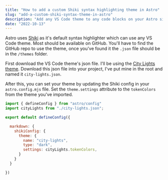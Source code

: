 ```yaml
---
title: "How to add a custom Shiki syntax highlighting theme in Astro"
slug: "add-a-custom-shiki-syntax-theme-in-astro"
description: "Add any VS Code theme to any code blocks on your Astro site using Shiki syntax highlighter"
date: "2022-10-13"
---
```


Astro uses [Shiki](https://github.com/shikijs/shiki) as it's default syntax highlighter which can use any VS Code theme. Most should be available on GitHub. You'll have to find the GitHub repo to use the theme, once you've found it the `.json` file should be in the `/themes` folder.

First download the VS Code theme's json file. I'll be using the [City Lights theme](https://github.com/Yummygum/city-lights-syntax-vsc/blob/master/themes/City%20Lights-color-theme.json). Download this json file into your project, I've put mine in the root and named it `city-lights.json`.

After this, you can set your theme by updating the Shiki config in your `astro.config.mjs` file. Set the `theme.settings` attribute to the `tokenColors` from the theme you've imported.

```js:astro.config.mjs
import { defineConfig } from "astro/config"
import cityLights from "./city-lights.json";

export default defineConfig({

  markdown: {
    shikiConfig: {
      theme: {
        name: "city-lights",
        type: "dark",
        settings: cityLights.tokenColors,
      }
    }
  }

})
```
